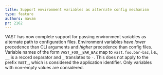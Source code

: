 ```yaml
---
title: Support environment variables as alternate config mechanism
type: feature
authors: mavam
pr: 2162
---
```


VAST has now complete support for passing environment variables as alternate
path to configuration files. Environment variables have *lower* precedence than
CLI arguments and *higher* precedence than config files. Variable names of the
form `VAST_FOO__BAR_BAZ` map to `vast.foo.bar-baz`, i.e., `__` is a record
separator and `_` translates to `-`. This does not apply to the prefix `VAST_`,
which is considered the application identifier. Only variables with non-empty
values are considered.
